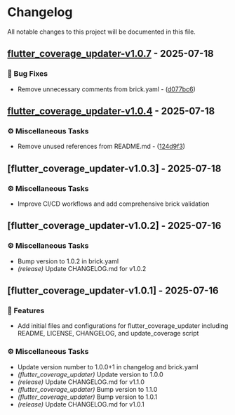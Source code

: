 # Changelog

All notable changes to this project will be documented in this file.

## [flutter_coverage_updater-v1.0.7](https://github.com/egortabula/egortabula_scripts/compare/flutter_coverage_updater-v1.0.6..flutter_coverage_updater-v1.0.7) - 2025-07-18

### 🐛 Bug Fixes

- Remove unnecessary comments from brick.yaml - ([d077bc6](https://github.com/egortabula/egortabula_scripts/commit/d077bc69aedc4c4c6ca63e43329b8442136cf7fd))

## [flutter_coverage_updater-v1.0.4](https://github.com/egortabula/egortabula_scripts/compare/flutter_coverage_updater-v1.0.3..flutter_coverage_updater-v1.0.4) - 2025-07-18

### ⚙️ Miscellaneous Tasks

- Remove unused references from README.md - ([124d9f3](https://github.com/egortabula/egortabula_scripts/commit/124d9f3f4dc33704200e251ba34a94c66e92d69a))

## [flutter_coverage_updater-v1.0.3] - 2025-07-18

### ⚙️ Miscellaneous Tasks

- Improve CI/CD workflows and add comprehensive brick validation

## [flutter_coverage_updater-v1.0.2] - 2025-07-16

### ⚙️ Miscellaneous Tasks

- Bump version to 1.0.2 in brick.yaml
- *(release)* Update CHANGELOG.md for v1.0.2

## [flutter_coverage_updater-v1.0.1] - 2025-07-16

### 🚀 Features

- Add initial files and configurations for flutter_coverage_updater including README, LICENSE, CHANGELOG, and update_coverage script

### ⚙️ Miscellaneous Tasks

- Update version number to 1.0.0+1 in changelog and brick.yaml
- *(flutter_coverage_updater)* Update version to 1.0.0
- *(release)* Update CHANGELOG.md for v1.1.0
- *(flutter_coverage_updater)* Bump version to 1.1.0
- *(flutter_coverage_updater)* Bump version to 1.0.1
- *(release)* Update CHANGELOG.md for v1.0.1

<!-- generated by git-cliff -->
